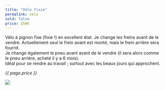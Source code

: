```yaml
---
title: "Vélo fixie"
permalink: velo
sold: false
price: 250€
---
```

Vélo à pignon fixe (fixie !) en excellent état.
Je change les freins avant de le vendre. Actuellement seul le frein avant est monté, mais le frein arrière sera fournit.  
Je change également le pneu avant avant de le vendre (il sera alors comme le pneu arrière, acheté il y a 6 mois).  
Idéal pour se rendre au travail ; surtout avec les beaux jours qui approchent.

*{{ page.price }}*

<img src="{{ site.baseurl }}/assets/{{ page.permalink }}.png" />